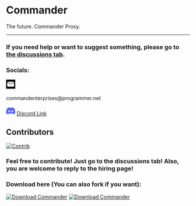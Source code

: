 # Commander
The future. Commander Proxy.
***
### If you need help or want to suggest something, please go to [the discussions tab](https://github.com/Command-Enterprises/Commander/discussions).
### Socials:
<img src="static/assets/other/email.svg" width="25" height="25"> 
<p>commandenterprises@programmer.net</p>
<img src="static/assets/other/discord.svg" width="25" height="25">
<a href="https://discord.gg/BwejDYd7pM">Discord Link</a>

## Contributors
[![Contrib](https://contrib.rocks/image?repo=Command-Enterprises/Commander)](https://github.com/Command-Enterprises/Commander/graphs/contributors)

### Feel free to contribute! Just go to the discussions tab! Also, you are welcome to reply to the hiring page!

### Download here (You can also fork if you want):
[![Download Commander](https://a.fsdn.com/con/app/sf-download-button)](https://sourceforge.net/projects/commanderproxy/files/latest/download) [![Download Commander](https://img.shields.io/sourceforge/dt/commanderproxy.svg)](https://sourceforge.net/projects/commanderproxy/files/latest/download)
